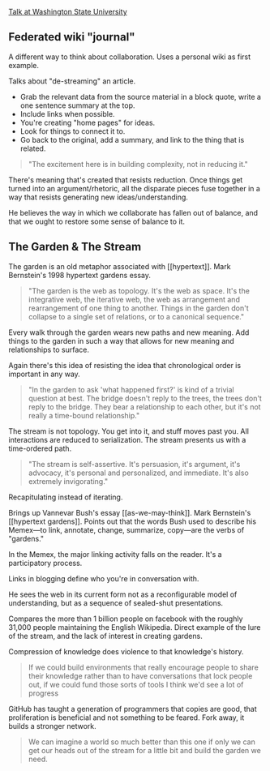 [Talk at Washington State University](https://www.youtube.com/watch?v=ckv_CjyKyZY)

## Federated wiki "journal"

A different way to think about collaboration.
Uses a personal wiki as first example.

Talks about "de-streaming" an article.
- Grab the relevant data from the source material in a block quote, write a one sentence summary at the top.
- Include links when possible.
- You're creating "home pages" for ideas.
- Look for things to connect it to.
- Go back to the original, add a summary, and link to the thing that is related.

> "The excitement here is in building complexity, not in reducing it."

There's meaning that's created that resists reduction. Once things get turned into an argument/rhetoric, all the disparate pieces fuse together in a way that resists generating new ideas/understanding.

He believes the way in which we collaborate has fallen out of balance, and that we ought to restore some sense of balance to it.

## The Garden & The Stream

The garden is an old metaphor associated with [[hypertext]].
Mark Bernstein's 1998 hypertext gardens essay.

> "The garden is the web as topology. It's the web as space. It's the integrative web, the iterative web, the web as arrangement and rearrangement of one thing to another. Things in the garden don't collapse to a single set of relations, or to a canonical sequence."

Every walk through the garden wears new paths and new meaning.
Add things to the garden in such a way that allows for new meaning and relationships to surface. 

Again there's this idea of resisting the idea that chronological order is important in any way. 

> "In the garden to ask 'what happened first?' is kind of a trivial question at best. The bridge doesn't reply to the trees, the trees don't reply to the bridge. They bear a relationship to each other, but it's not really a time-bound relationship."

The stream is not topology. You get into it, and stuff moves past you.
All interactions are reduced to serialization. The stream presents us with a time-ordered path.

> "The stream is self-assertive. It's persuasion, it's argument, it's advocacy, it's personal and personalized, and immediate. It's also extremely invigorating."

Recapitulating instead of iterating.

Brings up Vannevar Bush's essay [[as-we-may-think]].
Mark Bernstein's [[hypertext gardens]].
Points out that the words Bush used to describe his Memex&mdash;to link, annotate, change, summarize, copy&mdash;are the verbs of "gardens."

In the Memex, the major linking activity falls on the reader. It's a participatory process.

Links in blogging define who you're in conversation with.

He sees the web in its current form not as a reconfigurable model of understanding, but as a sequence of sealed-shut presentations.

Compares the more than 1 billion people on facebook with the roughly 31,000 people maintaining the English Wikipedia. Direct example of the lure of the stream, and the lack of interest in creating gardens.

Compression of knowledge does violence to that knowledge's history.

> If we could build environments that really encourage people to share their knowledge rather than to have conversations that lock people out, if we could fund those sorts of tools I think we'd see a lot of progress 

GitHub has taught a generation of programmers that copies are good, that proliferation is beneficial and not something to be feared. Fork away, it builds a stronger network.

> We can imagine a world so much better than this one if only we can get our heads out of the stream for a little bit and build the garden we need.